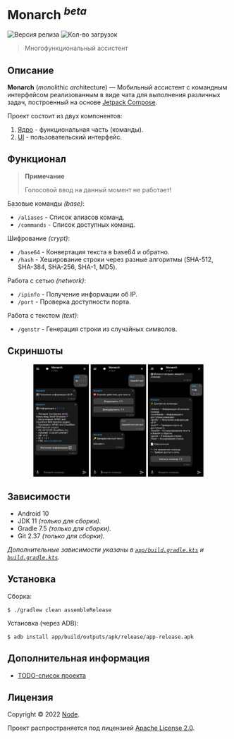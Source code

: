 # Monarch <sup>*beta*</sup> 
![Версия релиза](https://img.shields.io/github/v/release/NodesLab/Monarch?style=flat-square)
![Кол-во загрузок](https://img.shields.io/github/downloads/NodesLab/Monarch/total?style=flat-square)

> Многофункциональный ассистент

## Описание

__Monarch__ (*mon*olithic *arch*itecture) — Мобильный ассистент с командным интерфейсом
реализованным в виде чата для выполнения различных задач, построенный на основе
[Jetpack Compose](https://developer.android.com/jetpack/compose).

Проект состоит из двух компонентов:

1. [Ядро](app/src/main/java/net/monarch/app/core) - функциональная часть (команды).
2. [UI](app/src/main/java/net/monarch/app/ui) - пользовательский интерфейс.

## Функционал

> **Примечание**
>
> Голосовой ввод на данный момент не работает!

Базовые команды *(base)*:

- `/aliases` - Список алиасов команд.
- `/commands` - Список доступных команд.

Шифрование *(crypt)*:

- `/base64` - Конвертация текста в base64 и обратно.
- `/hash` - Хеширование строки через разные алгоритмы (SHA-512, SHA-384, SHA-256, SHA-1, MD5).

Работа с сетью *(network)*:

- `/ipinfo` - Получение информации об IP.
- `/port` - Проверка доступности порта.

Работа с текстом *(text)*:

- `/genstr` - Генерация строки из случайных символов.

## Скриншоты

<p align="center">
  <img src="docs/screenshot_1.png" alt="Снимок экрана 2" width="25%" height="25%">
  <img src="docs/screenshot_2.png" alt="Снимок экрана 2" width="25%" height="25%">
  <img src="docs/screenshot_3.png" alt="Снимок экрана 2" width="25%" height="25%">
</p>

## Зависимости

- Android 10
- JDK 11 *(только для сборки).*
- Gradle 7.5 *(только для сборки).*
- Git 2.37 *(только для сборки).*

*Дополнительные зависимости указаны в [`app/build.gradle.kts`](app/build.gradle.kts) и 
[`build.gradle.kts`](build.gradle.kts).*

## Установка

Сборка:

```shell
$ ./gradlew clean assembleRelease
```

Установка (через ADB):

```shell
$ adb install app/build/outputs/apk/release/app-release.apk
```

## Дополнительная информация

- [TODO-список проекта](todo.md)

## Лицензия

Copyright © 2022 [Node](https://github/TheNodeOrg).

Проект распространяется под лицензией [Apache License 2.0](license).
